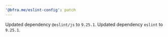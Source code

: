 ```yaml
---
'@bfra.me/eslint-config': patch
---
```


Updated dependency `@eslint/js` to `9.25.1`.
Updated dependency `eslint` to `9.25.1`.
